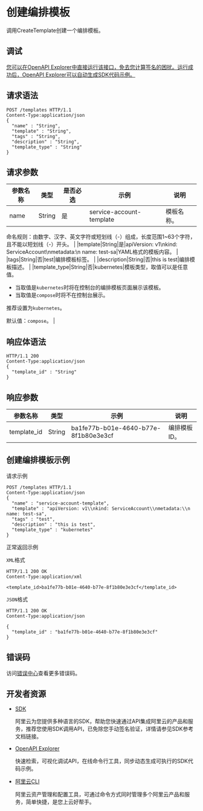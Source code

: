# 创建编排模板

调用CreateTemplate创建一个编排模板。

## 调试

[您可以在OpenAPI Explorer中直接运行该接口，免去您计算签名的困扰。运行成功后，OpenAPI Explorer可以自动生成SDK代码示例。](https://api.aliyun.com/#product=CS&api=CreateTemplate&type=ROA&version=2015-12-15)

## 请求语法

```
POST /templates HTTP/1.1 
Content-Type:application/json
{
  "name" : "String",
  "template" : "String",
  "tags" : "String",
  "description" : "String",
  "template_type" : "String"
}
```

## 请求参数

|参数名称|类型|是否必选|示例|说明|
|----|--|----|--|--|
|name|String|是|service-account-template|模板名称。

 命名规则：由数字、汉字、英文字符或短划线（-）组成，长度范围1~63个字符，且不能以短划线（-）开头。 |
|template|String|是|apiVersion: v1\\nkind: ServiceAccount\\nmetadata:\\n name: test-sa|YAML格式的模板内容。 |
|tags|String|否|test|编排模板标签。 |
|description|String|否|this is test|编排模板描述。 |
|template\_type|String|否|kubernetes|模板类型，取值可以是任意值。

 -   当取值是`kubernetes`时将在控制台的编排模板页面展示该模板。
-   当取值是`compose`时将不在控制台展示。

 推荐设置为`kubernetes`。

 默认值：`compose`。 |

## 响应体语法

```
HTTP/1.1 200
Content-Type:application/json
{
  "template_id" : "String"
}
```

## 响应参数

|参数名称|类型|示例|说明|
|----|--|--|--|
|template\_id|String|ba1fe77b-b01e-4640-b77e-8f1b80e3e3cf|编排模板ID。 |

## 创建编排模板示例

请求示例

```
POST /templates HTTP/1.1 
Content-Type:application/json
{
  "name" : "service-account-template",
  "template" : "apiVersion: v1\\nkind: ServiceAccount\\nmetadata:\\n  name: test-sa",
  "tags" : "test",
  "description" : "this is test",
  "template_type" : "kubernetes"
}
```

正常返回示例

`XML`格式

```
HTTP/1.1 200 OK
Content-Type:application/xml

<template_id>ba1fe77b-b01e-4640-b77e-8f1b80e3e3cf</template_id>
```

`JSON`格式

```
HTTP/1.1 200 OK
Content-Type:application/json

{
  "template_id" : "ba1fe77b-b01e-4640-b77e-8f1b80e3e3cf"
}
```

## 错误码

访问[错误中心](https://error-center.aliyun.com/status/product/CS)查看更多错误码。

## 开发者资源

-   [SDK](https://next.api.aliyun.com/api-tools/sdk/CS?version=2015-12-15&)

    阿里云为您提供多种语言的SDK，帮助您快速通过API集成阿里云的产品和服务，推荐您使用SDK调用API，已免除您手动签名验证，详情请参见SDK参考文档链接。

-   [OpenAPI Explorer](https://next.api.aliyun.com/api/CS/2015-12-15/CreateTemplate)

    快速检索，可视化调试API，在线命令行工具，同步动态生成可执行的SDK代码示例。

-   [阿里云CLI](https://github.com/aliyun/aliyun-cli)

    阿里云资产管理和配置工具，可通过命令方式同时管理多个阿里云产品和服务，简单快捷，是您上云好帮手。


